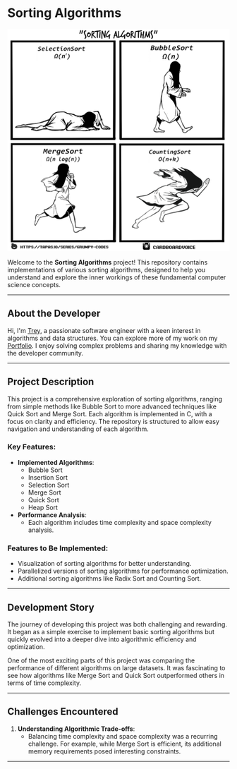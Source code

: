 # Sorting Algorithms

![Sorting Algorithms](Sorting.png)

Welcome to the **Sorting Algorithms** project! This repository contains implementations of various sorting algorithms, designed to help you understand and explore the inner workings of these fundamental computer science concepts.

---

## About the Developer

Hi, I'm [Trey](https://www.linkedin.com/in/TreyvonTurner), a passionate software engineer with a keen interest in algorithms and data structures. You can explore more of my work on my [Portfolio](https://github.com/AfroCircus64). I enjoy solving complex problems and sharing my knowledge with the developer community.

---

## Project Description

This project is a comprehensive exploration of sorting algorithms, ranging from simple methods like Bubble Sort to more advanced techniques like Quick Sort and Merge Sort. Each algorithm is implemented in C, with a focus on clarity and efficiency. The repository is structured to allow easy navigation and understanding of each algorithm.

### Key Features:
- **Implemented Algorithms**:
  - Bubble Sort
  - Insertion Sort
  - Selection Sort
  - Merge Sort
  - Quick Sort
  - Heap Sort
- **Performance Analysis**:
  - Each algorithm includes time complexity and space complexity analysis.

### Features to Be Implemented:
- Visualization of sorting algorithms for better understanding.
- Parallelized versions of sorting algorithms for performance optimization.
- Additional sorting algorithms like Radix Sort and Counting Sort.

---

## Development Story

The journey of developing this project was both challenging and rewarding. It began as a simple exercise to implement basic sorting algorithms but quickly evolved into a deeper dive into algorithmic efficiency and optimization. 

One of the most exciting parts of this project was comparing the performance of different algorithms on large datasets. It was fascinating to see how algorithms like Merge Sort and Quick Sort outperformed others in terms of time complexity.

---

## Challenges Encountered

1. **Understanding Algorithmic Trade-offs**:
   - Balancing time complexity and space complexity was a recurring challenge. For example, while Merge Sort is efficient, its additional memory requirements posed interesting constraints.

---

